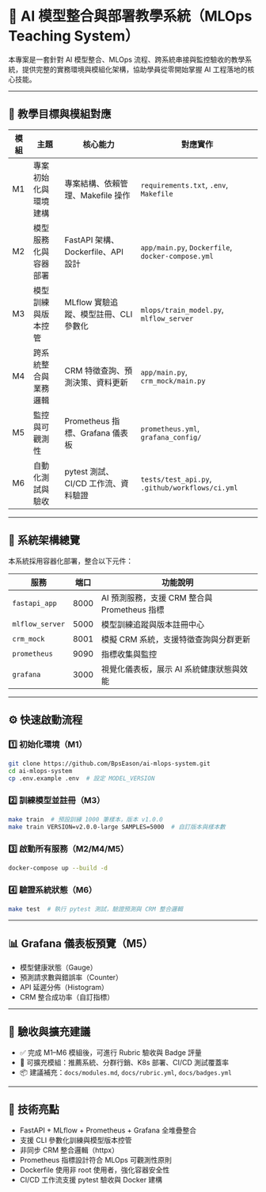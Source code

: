 # 🚀 AI 模型整合與部署教學系統（MLOps Teaching System）

本專案是一套針對 AI 模型整合、MLOps 流程、跨系統串接與監控驗收的教學系統，提供完整的實務環境與模組化架構，協助學員從零開始掌握 AI 工程落地的核心技能。

---

## 🎯 教學目標與模組對應

| 模組 | 主題 | 核心能力 | 對應實作 |
|------|------|-----------|-----------|
| M1 | 專案初始化與環境建構 | 專案結構、依賴管理、Makefile 操作 | `requirements.txt`, `.env`, `Makefile` |
| M2 | 模型服務化與容器部署 | FastAPI 架構、Dockerfile、API 設計 | `app/main.py`, `Dockerfile`, `docker-compose.yml` |
| M3 | 模型訓練與版本控管 | MLflow 實驗追蹤、模型註冊、CLI 參數化 | `mlops/train_model.py`, `mlflow_server` |
| M4 | 跨系統整合與業務邏輯 | CRM 特徵查詢、預測決策、資料更新 | `app/main.py`, `crm_mock/main.py` |
| M5 | 監控與可觀測性 | Prometheus 指標、Grafana 儀表板 | `prometheus.yml`, `grafana_config/` |
| M6 | 自動化測試與驗收 | pytest 測試、CI/CD 工作流、資料驗證 | `tests/test_api.py`, `.github/workflows/ci.yml` |

---

## 🧱 系統架構總覽

本系統採用容器化部署，整合以下元件：

| 服務 | 端口 | 功能說明 |
|------|------|----------|
| `fastapi_app` | 8000 | AI 預測服務，支援 CRM 整合與 Prometheus 指標 |
| `mlflow_server` | 5000 | 模型訓練追蹤與版本註冊中心 |
| `crm_mock` | 8001 | 模擬 CRM 系統，支援特徵查詢與分群更新 |
| `prometheus` | 9090 | 指標收集與監控 |
| `grafana` | 3000 | 視覺化儀表板，展示 AI 系統健康狀態與效能 |

---

## ⚙️ 快速啟動流程

### 1️⃣ 初始化環境（M1）

```bash
git clone https://github.com/BpsEason/ai-mlops-system.git
cd ai-mlops-system
cp .env.example .env  # 設定 MODEL_VERSION
```

### 2️⃣ 訓練模型並註冊（M3）

```bash
make train  # 預設訓練 1000 筆樣本，版本 v1.0.0
make train VERSION=v2.0.0-large SAMPLES=5000  # 自訂版本與樣本數
```

### 3️⃣ 啟動所有服務（M2/M4/M5）

```bash
docker-compose up --build -d
```

### 4️⃣ 驗證系統狀態（M6）

```bash
make test  # 執行 pytest 測試，驗證預測與 CRM 整合邏輯
```

---

## 📊 Grafana 儀表板預覽（M5）

- 模型健康狀態（Gauge）
- 預測請求數與錯誤率（Counter）
- API 延遲分佈（Histogram）
- CRM 整合成功率（自訂指標）

---

## 🧪 驗收與擴充建議

- ✅ 完成 M1–M6 模組後，可進行 Rubric 驗收與 Badge 評量
- 🔄 可擴充模組：推薦系統、分群行銷、K8s 部署、CI/CD 測試覆蓋率
- 📦 建議補充：`docs/modules.md`, `docs/rubric.yml`, `docs/badges.yml`

---

## 🧠 技術亮點

- FastAPI + MLflow + Prometheus + Grafana 全堆疊整合
- 支援 CLI 參數化訓練與模型版本控管
- 非同步 CRM 整合邏輯（httpx）
- Prometheus 指標設計符合 MLOps 可觀測性原則
- Dockerfile 使用非 root 使用者，強化容器安全性
- CI/CD 工作流支援 pytest 驗收與 Docker 建構
